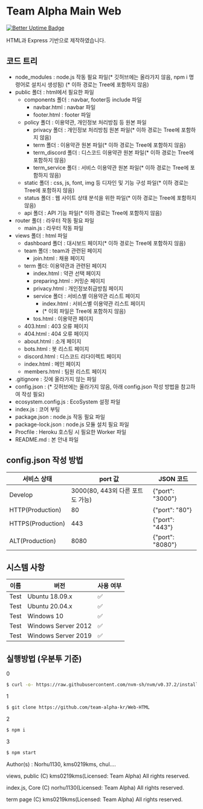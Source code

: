 # Team Alpha Main Web
[![Better Uptime Badge](https://betteruptime.com/status-badges/v1/monitor/5ti3.svg)](https://betteruptime.com/?utm_source=status_badge)

HTML과 Express 기반으로 제작하였습니다.

## 코드 트리

- node_modules : node.js 작동 필요 파일(* 깃허브에는 올라가지 않음, npm i 명령어로 설치시 생성됨) (* 이하 경로는 Tree에 포함하지 않음)
- public 폴더 : html에서 필요한 파일
    - components 폴더 : navbar, footer등 include 파일
        - navbar.html : navbar 파일
        - footer.html : footer 파일
    - policy 폴더 : 이용약관, 개인정보 처리방침 등 원본 파일
        - privacy 폴더 : 개인정보 처리방침 원본 파일(* 이하 경로는 Tree에 포함하지 않음)
        - term 폴더 : 이용약관 원본 파일(* 이하 경로는 Tree에 포함하지 않음)
        - term_discord 폴더 : 디스코드 이용약관 원본 파일(* 이하 경로는 Tree에 포함하지 않음)
        - term_service 폴더 : 서비스 이용약관 원본 파일(* 이하 경로는 Tree에 포함하지 않음)
    - static 폴더 : css, js, font, img 등 디자인 및 기능 구성 파일(* 이하 경로는 Tree에 포함하지 않음)
    - status 폴더 : 웹 사이트 상태 분석을 위한 파일(* 이하 경로는 Tree에 포함하지 않음)
    - api 폴더 : API 기능 파일(* 이하 경로는 Tree에 포함하지 않음)
- router 풀더 : 라우터 작동 필요 파일
    - main.js : 라우터 작동 파일
- views 폴더 : html 파일
    - dashboard 폴더 : 대시보드 페이지(* 이하 경로는 Tree에 포함하지 않음)
    - team 폴더 : team과 관련된 페이지
        - join.html : 채용 페이지
    - term 폴더: 이용약관과 관련된 페이지
        - index.html : 약관 선택 페이지
        - preparing.html : 커밍순 페이지
        - privacy.html : 개인정보취급방침 페이지
        - service 폴더 : 서비스별 이용약관 리스트 페이지
            - index.html : 서비스별 이용약관 리스트 페이지
            - (* 이외 파일은 Tree에 포함하지 않음)
        - tos.html : 이용약관 페이지
    - 403.html : 403 오류 페이지
    - 404.html : 404 오류 페이지
    - about.html : 소개 페이지
    - bots.html : 봇 리스트 페이지
    - discord.html : 디스코드 리다이렉트 페이지
    - index.html : 메인 페이지
    - members.html : 팀원 리스트 페이지
- .gitignore : 깃에 올라가지 않는 파일
- config.json : (* 깃허브에는 올라가지 않음, 아래 config.json 작성 방법을 참고하여 작성 필요)
- ecosystem.config.js : EcoSystem 설정 파일
- index.js : 코어 부팅
- package.json : node.js 작동 필요 파일
- package-lock.json : node.js 모듈 설치 필요 파일
- Procfile : Heroku 호스팅 시 필요한 Worker 파일
- README.md : 본 안내 파일

## config.json 작성 방법
|서비스 상태 |port 값 |JSON 코드 |
|---|---|---|
|Develop |3000(80, 443외 다른 포트도 가능) |{"port": "3000"} |
|HTTP(Production) |80 |{"port": "80"} |
|HTTPS(Production) |443 |{"port": "443"} |
|ALT(Production) |8080 |{"port": "8080"} |

## 시스템 사항

|   이름  |   버전   | 사용 여부          |
| --------| ------- | ------------------ |
| Test | Ubuntu 18.09.x   | :white_check_mark: |
| Test | Ubuntu 20.04.x   | :white_check_mark: |
| Test | Windows 10   | :white_check_mark:                |
| Test | Windows Server 2012   | :white_check_mark:                |
| Test | Windows Server 2019   | :white_check_mark:                |

## 실행방법 (우분투 기준)
0
```sh
$ curl -o- https://raw.githubusercontent.com/nvm-sh/nvm/v0.37.2/install.sh | bash
```
1
```sh
$ git clone https://github.com/team-alpha-kr/Web-HTML
```
2
```sh
$ npm i
```
3
```sh
$ npm start
```


Author(s) : Norhu1130, kms0219kms, chul....

views, public (C) kms0219kms(Licensed: Team Alpha) All rights reserved.

index.js, Core (C) norhu1130(Licensed: Team Alpha) All rights reserved.

term page (C) kms0219kms(Licensed: Team Alpha) All rights reserved.
